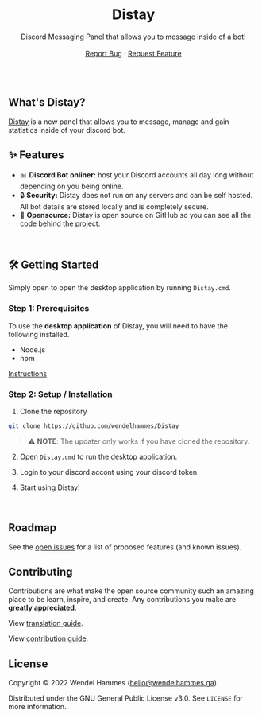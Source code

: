 <!-- Title -->
<h1 align="center">Distay</h1>
  <p align="center">
    Discord Messaging Panel that allows you to message inside of a bot!
    <br />
    <br />
    <a href="https://github.com/wendelhammes/Distay/issues/new?assignees=&labels=Bug&template=bug_report.md&title=%5BBUG%5D">Report Bug</a>
    ·
    <a href="https://github.com/wendelhammes/Distay/issues/new?assignees=&labels=Suggestions&template=suggestions.md&title=%5BSUGGESTION%5D">Request Feature</a>
  </p>
</h1>
<br/><br/>

<!-- Information -->

## What's Distay?

<a href="https://github.com/Distay" target="_blank">Distay</a> is a new panel that allows you to message, manage and gain statistics inside of your discord bot.
<br/>

<!-- Features -->

## ✨ Features

- 📊 **Discord Bot onliner:** host your Discord accounts all day long without depending on you being online.
- 🔒 **Security:** Distay does not run on any servers and can be self hosted. All bot details are stored locally and is completely secure.
- 👀 **Opensource:** Distay is open source on GitHub so you can see all the code behind the project.

<br/>

<!-- Getting Started -->

## 🛠 Getting Started

Simply open to open the desktop application by running `Distay.cmd`.
<br/>

<!-- Installation -->

### **Step 1:** Prerequisites
To use the **desktop application** of Distay, you will need to have the following installed.

- Node.js
- npm

[Instructions](https://docs.npmjs.com/downloading-and-installing-node-js-and-npm)

### **Step 2:** Setup / Installation

1. Clone the repository

```sh
git clone https://github.com/wendelhammes/Distay
```

> ⚠️ **NOTE**: The updater only works if you have cloned the repository.

2. Open `Distay.cmd` to run the desktop application.

3. Login to your discord accont using your discord token.

4. Start using Distay!
<br/>

<!-- ROADMAP -->

## Roadmap

See the [open issues](https://github.com/wendelhammes/Distay/issues) for a list of proposed features (and known issues).
<br/>

<!-- CONTRIBUTING -->

## Contributing

Contributions are what make the open source community such an amazing place to be learn, inspire, and create. Any contributions you make are **greatly appreciated**.

View [translation guide](https://github.com/wendelhammes/Distay/blob/master/.github/TRANSLATION.md).

View [contribution guide](https://github.com/wendelhammes/Distay/blob/master/.github/CONTRIBUTION.md).
<br/>

## License

Copyright © 2022 Wendel Hammes (hello@wendelhammes.ga)

Distributed under the GNU General Public License v3.0. See `LICENSE` for more information.